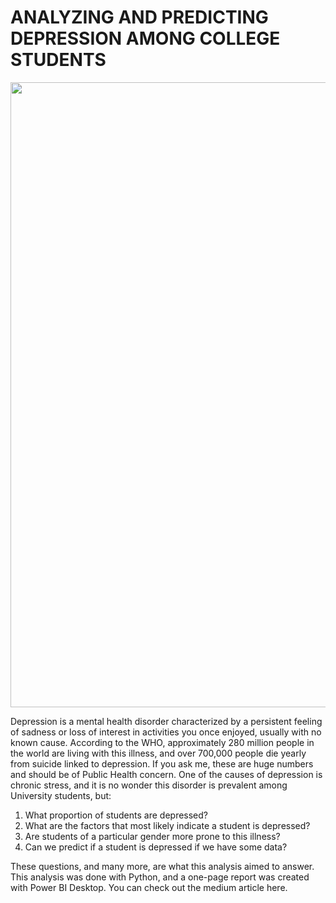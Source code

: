 # ANALYZING AND PREDICTING DEPRESSION AMONG COLLEGE STUDENTS

<img src="PREDICTING-DEPRESSION-AMONG-COLLEGE-STUDENTS-WITH-PYTHON/anthony-tran-vXymirxr5ac-unsplash.jpg" width="1000">

  Depression is a mental health disorder characterized by a persistent feeling of sadness or loss of interest in activities you once enjoyed, usually with no known cause. According to the WHO, approximately 280 million people in the world are living with this illness, and over 700,000 people die yearly from suicide linked to depression. If you ask me, these are huge numbers and should be of Public Health concern.
One of the causes of depression is chronic stress, and it is no wonder this disorder is prevalent among University students, but:
1. What proportion of students are depressed?
2. What are the factors that most likely indicate a student is depressed?
3. Are students of a particular gender more prone to this illness?
4. Can we predict if a student is depressed if we have some data?

These questions, and many more, are what this analysis aimed to answer. This analysis was done with Python, and a one-page report was created with Power BI Desktop. You can check out the medium article here.

